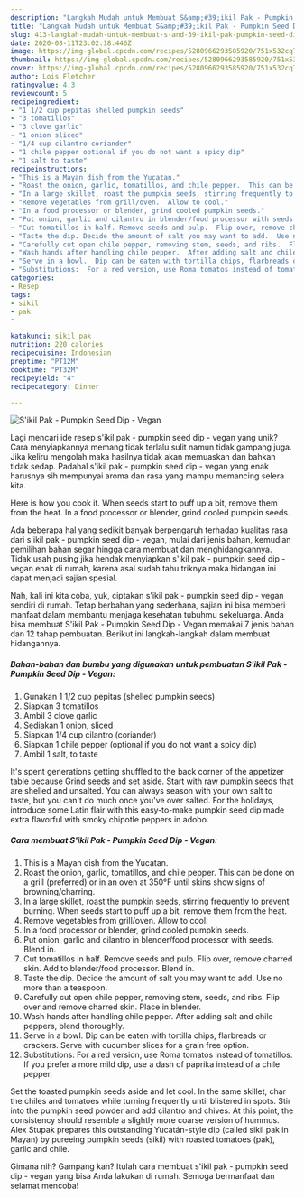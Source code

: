 ```yaml
---
description: "Langkah Mudah untuk Membuat S&amp;#39;ikil Pak - Pumpkin Seed Dip - Vegan Anti Gagal"
title: "Langkah Mudah untuk Membuat S&amp;#39;ikil Pak - Pumpkin Seed Dip - Vegan Anti Gagal"
slug: 413-langkah-mudah-untuk-membuat-s-and-39-ikil-pak-pumpkin-seed-dip-vegan-anti-gagal
date: 2020-08-11T23:02:18.446Z
image: https://img-global.cpcdn.com/recipes/5280966293585920/751x532cq70/sikil-pak-pumpkin-seed-dip-vegan-recipe-main-photo.jpg
thumbnail: https://img-global.cpcdn.com/recipes/5280966293585920/751x532cq70/sikil-pak-pumpkin-seed-dip-vegan-recipe-main-photo.jpg
cover: https://img-global.cpcdn.com/recipes/5280966293585920/751x532cq70/sikil-pak-pumpkin-seed-dip-vegan-recipe-main-photo.jpg
author: Lois Fletcher
ratingvalue: 4.3
reviewcount: 5
recipeingredient:
- "1 1/2 cup pepitas shelled pumpkin seeds"
- "3 tomatillos"
- "3 clove garlic"
- "1 onion sliced"
- "1/4 cup cilantro coriander"
- "1 chile pepper optional if you do not want a spicy dip"
- "1 salt to taste"
recipeinstructions:
- "This is a Mayan dish from the Yucatan."
- "Roast the onion, garlic, tomatillos, and chile pepper.  This can be done on a grill (preferred) or in an oven at 350°F until skins show signs of browning/charring."
- "In a large skillet, roast the pumpkin seeds, stirring frequently to prevent burning.  When seeds start to puff up a bit, remove them from the heat."
- "Remove vegetables from grill/oven.  Allow to cool."
- "In a food processor or blender, grind cooled pumpkin seeds."
- "Put onion, garlic and cilantro in blender/food processor with seeds.  Blend in."
- "Cut tomatillos in half. Remove seeds and pulp.  Flip over, remove charred skin.  Add to blender/food processor.  Blend in."
- "Taste the dip. Decide the amount of salt you may want to add.  Use no more than a teaspoon."
- "Carefully cut open chile pepper, removing stem, seeds, and ribs.  Flip over and remove charred skin.  Place in blender."
- "Wash hands after handling chile pepper.  After adding salt and chile peppers, blend thoroughly."
- "Serve in a bowl.  Dip can be eaten with tortilla chips, flarbreads or crackers.  Serve with cucumber slices for a grain free option."
- "Substitutions:  For a red version, use Roma tomatos instead of tomatillos.  If you prefer a more mild dip, use a dash of paprika instead of a chile pepper."
categories:
- Resep
tags:
- sikil
- pak
- 

katakunci: sikil pak  
nutrition: 220 calories
recipecuisine: Indonesian
preptime: "PT12M"
cooktime: "PT32M"
recipeyield: "4"
recipecategory: Dinner

---
```



![S&#39;ikil Pak - Pumpkin Seed Dip - Vegan](https://img-global.cpcdn.com/recipes/5280966293585920/751x532cq70/sikil-pak-pumpkin-seed-dip-vegan-recipe-main-photo.jpg)

Lagi mencari ide resep s&#39;ikil pak - pumpkin seed dip - vegan yang unik? Cara menyiapkannya memang tidak terlalu sulit namun tidak gampang juga. Jika keliru mengolah maka hasilnya tidak akan memuaskan dan bahkan tidak sedap. Padahal s&#39;ikil pak - pumpkin seed dip - vegan yang enak harusnya sih mempunyai aroma dan rasa yang mampu memancing selera kita.

Here is how you cook it. When seeds start to puff up a bit, remove them from the heat. In a food processor or blender, grind cooled pumpkin seeds.

Ada beberapa hal yang sedikit banyak berpengaruh terhadap kualitas rasa dari s&#39;ikil pak - pumpkin seed dip - vegan, mulai dari jenis bahan, kemudian pemilihan bahan segar hingga cara membuat dan menghidangkannya. Tidak usah pusing jika hendak menyiapkan s&#39;ikil pak - pumpkin seed dip - vegan enak di rumah, karena asal sudah tahu triknya maka hidangan ini dapat menjadi sajian spesial.


Nah, kali ini kita coba, yuk, ciptakan s&#39;ikil pak - pumpkin seed dip - vegan sendiri di rumah. Tetap berbahan yang sederhana, sajian ini bisa memberi manfaat dalam membantu menjaga kesehatan tubuhmu sekeluarga. Anda bisa membuat S&#39;ikil Pak - Pumpkin Seed Dip - Vegan memakai 7 jenis bahan dan 12 tahap pembuatan. Berikut ini langkah-langkah dalam membuat hidangannya.

<!--inarticleads1-->

##### Bahan-bahan dan bumbu yang digunakan untuk pembuatan S&#39;ikil Pak - Pumpkin Seed Dip - Vegan:

1. Gunakan 1 1/2 cup pepitas (shelled pumpkin seeds)
1. Siapkan 3 tomatillos
1. Ambil 3 clove garlic
1. Sediakan 1 onion, sliced
1. Siapkan 1/4 cup cilantro (coriander)
1. Siapkan 1 chile pepper (optional if you do not want a spicy dip)
1. Ambil 1 salt, to taste


It&#39;s spent generations getting shuffled to the back corner of the appetizer table because Grind seeds and set aside. Start with raw pumpkin seeds that are shelled and unsalted. You can always season with your own salt to taste, but you can&#39;t do much once you&#39;ve over salted. For the holidays, introduce some Latin flair with this easy-to-make pumpkin seed dip made extra flavorful with smoky chipotle peppers in adobo. 

<!--inarticleads2-->

##### Cara membuat S&#39;ikil Pak - Pumpkin Seed Dip - Vegan:

1. This is a Mayan dish from the Yucatan.
1. Roast the onion, garlic, tomatillos, and chile pepper.  This can be done on a grill (preferred) or in an oven at 350°F until skins show signs of browning/charring.
1. In a large skillet, roast the pumpkin seeds, stirring frequently to prevent burning.  When seeds start to puff up a bit, remove them from the heat.
1. Remove vegetables from grill/oven.  Allow to cool.
1. In a food processor or blender, grind cooled pumpkin seeds.
1. Put onion, garlic and cilantro in blender/food processor with seeds.  Blend in.
1. Cut tomatillos in half. Remove seeds and pulp.  Flip over, remove charred skin.  Add to blender/food processor.  Blend in.
1. Taste the dip. Decide the amount of salt you may want to add.  Use no more than a teaspoon.
1. Carefully cut open chile pepper, removing stem, seeds, and ribs.  Flip over and remove charred skin.  Place in blender.
1. Wash hands after handling chile pepper.  After adding salt and chile peppers, blend thoroughly.
1. Serve in a bowl.  Dip can be eaten with tortilla chips, flarbreads or crackers.  Serve with cucumber slices for a grain free option.
1. Substitutions:  For a red version, use Roma tomatos instead of tomatillos.  If you prefer a more mild dip, use a dash of paprika instead of a chile pepper.


Set the toasted pumpkin seeds aside and let cool. In the same skillet, char the chiles and tomatoes while turning frequently until blistered in spots. Stir into the pumpkin seed powder and add cilantro and chives. At this point, the consistency should resemble a slightly more coarse version of hummus. Alex Stupak prepares this outstanding Yucatán-style dip (called sikil pak in Mayan) by pureeing pumpkin seeds (sikil) with roasted tomatoes (pak), garlic and chile. 

Gimana nih? Gampang kan? Itulah cara membuat s&#39;ikil pak - pumpkin seed dip - vegan yang bisa Anda lakukan di rumah. Semoga bermanfaat dan selamat mencoba!
